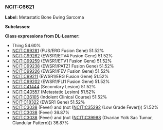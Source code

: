 
### [NCIT:C6621](http://purl.obolibrary.org/obo/NCIT_C6621)
**Label:** Metastatic Bone Ewing Sarcoma

**Subclasses:** 

**Class expressions from DL-Learner:**

- Thing 54.60%
- [NCIT:C99281](http://purl.obolibrary.org/obo/NCIT_C99281) (FUS/ERG Fusion Gene) 51.52%
- [NCIT:C99262](http://purl.obolibrary.org/obo/NCIT_C99262) (EWSR1/ETV4 Fusion Gene) 51.52%
- [NCIT:C99259](http://purl.obolibrary.org/obo/NCIT_C99259) (EWSR1/ETV1 Fusion Gene) 51.52%
- [NCIT:C99238](http://purl.obolibrary.org/obo/NCIT_C99238) (EWSR1/PATZ1 Fusion Gene) 51.52%
- [NCIT:C99226](http://purl.obolibrary.org/obo/NCIT_C99226) (EWSR1/FEV Fusion Gene) 51.52%
- [NCIT:C99211](http://purl.obolibrary.org/obo/NCIT_C99211) (EWSR1/ERG Fusion Gene) 51.52%
- [NCIT:C99202](http://purl.obolibrary.org/obo/NCIT_C99202) (EWSR1/FLI1 Fusion Gene) 51.52%
- [NCIT:C41444](http://purl.obolibrary.org/obo/NCIT_C41444) (Secondary Lesion) 51.52%
- [NCIT:C40557](http://purl.obolibrary.org/obo/NCIT_C40557) (Metastatic Lesion) 51.52%
- [NCIT:C36105](http://purl.obolibrary.org/obo/NCIT_C36105) (Indolent Clinical Course) 51.52%
- [NCIT:C18322](http://purl.obolibrary.org/obo/NCIT_C18322) (EWSR1 Gene) 51.52%
- [NCIT:C3038](http://purl.obolibrary.org/obo/NCIT_C3038) (Fever) and (not ([NCIT:C35292](http://purl.obolibrary.org/obo/NCIT_C35292) (Low Grade Fever))) 51.52%
- [NCIT:C3038](http://purl.obolibrary.org/obo/NCIT_C3038) (Fever) 36.87%
- [NCIT:C3038](http://purl.obolibrary.org/obo/NCIT_C3038) (Fever) and (not ([NCIT:C39988](http://purl.obolibrary.org/obo/NCIT_C39988) (Ovarian Yolk Sac Tumor, Glandular Pattern))) 36.87%


